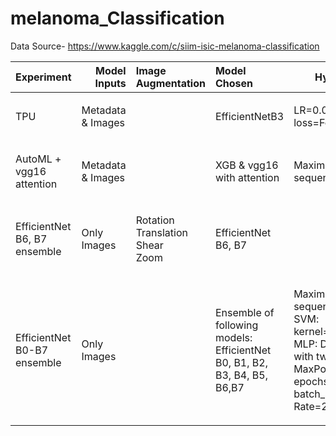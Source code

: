 # melanoma_Classification
Data Source- https://www.kaggle.com/c/siim-isic-melanoma-classification


| Experiment | Model Inputs | Image Augmentation |Model Chosen | Hyperparameters |LB Score |
| :---:         |       ---: | :---       | :---         |     :---:      |          ---: |
|  <p align="left">TPU</p>   |   <p align="left">Metadata & Images</p> | | <p align="left">EfficientNetB3</p> | <p align="left">LR=0.0001<br>loss=Focal Loss</p> |  0.8856  |
|  <p align="left">AutoML + vgg16 attention</p>   |  <p align="left">Metadata & Images</p> | |  <p align="left">XGB & vgg16 with attention</p>|  <p align="left">Maximum character sequence considered=128</p>|  0.9395  |
|  <p align="left">EfficientNet B6, B7 ensemble</p>     |   <p align="left">Only Images</p> | <p align="left">Rotation<br>Translation<br>Shear<br>Zoom</p> | <p align="left">EfficientNet B6, B7</p> |  0.9337 |
|  <p align="left">EfficientNet B0-B7 ensemble   |  <p align="left">Only Images</p> | |  <p align="left">Ensemble of following models:  EfficientNet B0, B1, B2, B3, B4, B5, B6,B7</p> |  <p align="left">Maximum character sequence considered=512 SVM: kernel='rbf',gamma='auto', MLP: Dense and Sigmoid with two Conv1D & MaxPool layers, Number of epochs = 5, batch_size=16,Learning Rate=2e-6</p> | 0.9330 |
